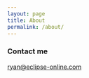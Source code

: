 ```yaml
---
layout: page
title: About
permalink: /about/
---
```


### Contact me

[ryan@eclipse-online.com](mailto:ryan@eclipse-online.com)